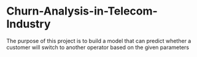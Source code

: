 # Churn-Analysis-in-Telecom-Industry
The purpose of this project is to build a model that can predict whether a customer will switch to another operator based on the given parameters
